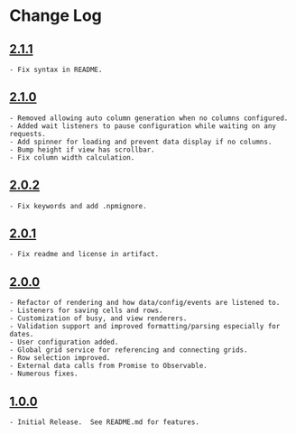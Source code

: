 # Change Log

## [2.1.1](https://github.com/HuntsmanCancerInstitute-RISR/hci-ng-grid/tree/v2.1.1)
    - Fix syntax in README.

## [2.1.0](https://github.com/HuntsmanCancerInstitute-RISR/hci-ng-grid/tree/v2.1.0)
    - Removed allowing auto column generation when no columns configured.
    - Added wait listeners to pause configuration while waiting on any requests.
    - Add spinner for loading and prevent data display if no columns.
    - Bump height if view has scrollbar.
    - Fix column width calculation.

## [2.0.2](https://github.com/HuntsmanCancerInstitute-RISR/hci-ng-grid/tree/v2.0.2)
    - Fix keywords and add .npmignore.

## [2.0.1](https://github.com/HuntsmanCancerInstitute-RISR/hci-ng-grid/tree/v2.0.1)
    - Fix readme and license in artifact.

## [2.0.0](https://github.com/HuntsmanCancerInstitute-RISR/hci-ng-grid/tree/v2.0.0)
    - Refactor of rendering and how data/config/events are listened to.
    - Listeners for saving cells and rows.
    - Customization of busy, and view renderers.
    - Validation support and improved formatting/parsing especially for dates.
    - User configuration added.
    - Global grid service for referencing and connecting grids.
    - Row selection improved.
    - External data calls from Promise to Observable.
    - Numerous fixes.

## [1.0.0](https://github.com/HuntsmanCancerInstitute-RISR/hci-ng-grid/tree/v1.0.0)
    - Initial Release.  See README.md for features.
